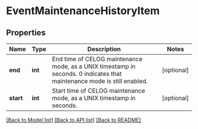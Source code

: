 # EventMaintenanceHistoryItem

## Properties
Name | Type | Description | Notes
------------ | ------------- | ------------- | -------------
**end** | **int** | End time of CELOG maintenance mode, as a UNIX timestamp in seconds.  0 indicates that maintenance mode is still enabled. | [optional] 
**start** | **int** | Start time of CELOG maintenance mode, as a UNIX timestamp in seconds. | [optional] 

[[Back to Model list]](../README.md#documentation-for-models) [[Back to API list]](../README.md#documentation-for-api-endpoints) [[Back to README]](../README.md)


